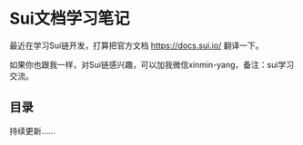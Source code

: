 
# Sui文档学习笔记

最近在学习Sui链开发，打算把官方文档 https://docs.sui.io/ 翻译一下。

如果你也跟我一样，对Sui链感兴趣，可以加我微信xinmin-yang，备注：sui学习交流。

## 目录

持续更新......

